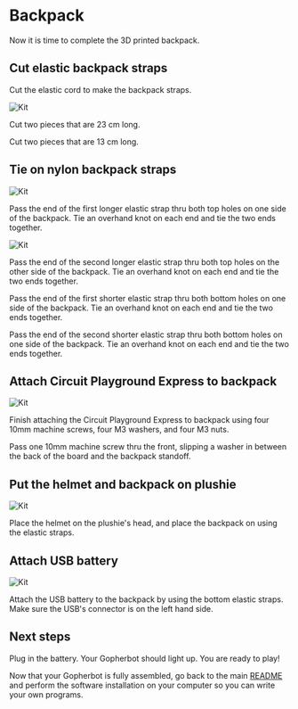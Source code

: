 # Backpack

Now it is time to complete the 3D printed backpack.

## Cut elastic backpack straps

Cut the elastic cord to make the backpack straps.

![Kit](./images/backpack/cut-cords.png)

Cut two pieces that are 23 cm long.

Cut two pieces that are 13 cm long.

## Tie on nylon backpack straps

![Kit](./images/backpack/pass-cords.png)

Pass the end of the first longer elastic strap thru both top holes on one side of the backpack. Tie an overhand knot on each end and tie the two ends together.

![Kit](./images/backpack/pass-cords2.png)

Pass the end of the second longer elastic strap thru both top holes on the other side of the backpack. Tie an overhand knot on each end and tie the two ends together.

Pass the end of the first shorter elastic strap thru both bottom holes on one side of the backpack. Tie an overhand knot on each end and tie the two ends together.

Pass the end of the second shorter elastic strap thru both bottom holes on one side of the backpack. Tie an overhand knot on each end and tie the two ends together.

## Attach Circuit Playground Express to backpack

![Kit](./images/backpack/attach-cpe.png)

Finish attaching the Circuit Playground Express to backpack using four 10mm machine screws, four M3 washers, and four M3 nuts.

Pass one 10mm machine screw thru the front, slipping a washer in between the back of the board and the backpack standoff.

## Put the helmet and backpack on plushie

![Kit](./images/backpack/add-backpack.png)

Place the helmet on the plushie's head, and place the backpack on using the elastic straps.

## Attach USB battery

![Kit](./images/backpack/add-battery.png)

Attach the USB battery to the backpack by using the bottom elastic straps. Make sure the USB's connector is on the left hand side.

## Next steps

Plug in the battery. Your Gopherbot should light up. You are ready to play!

Now that your Gopherbot is fully assembled, go back to the main [README](../README.md) and perform the software installation on your computer so you can write your own programs.
